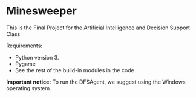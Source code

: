 # Minesweeper
This is the Final Project for the Artificial Intelligence and Decision Support Class

Requirements: 
- Python version 3.
- Pygame
- See the rest of the build-in modules in the code


**Important notice:** To run the DFSAgent, we suggest using the Windows operating system. 